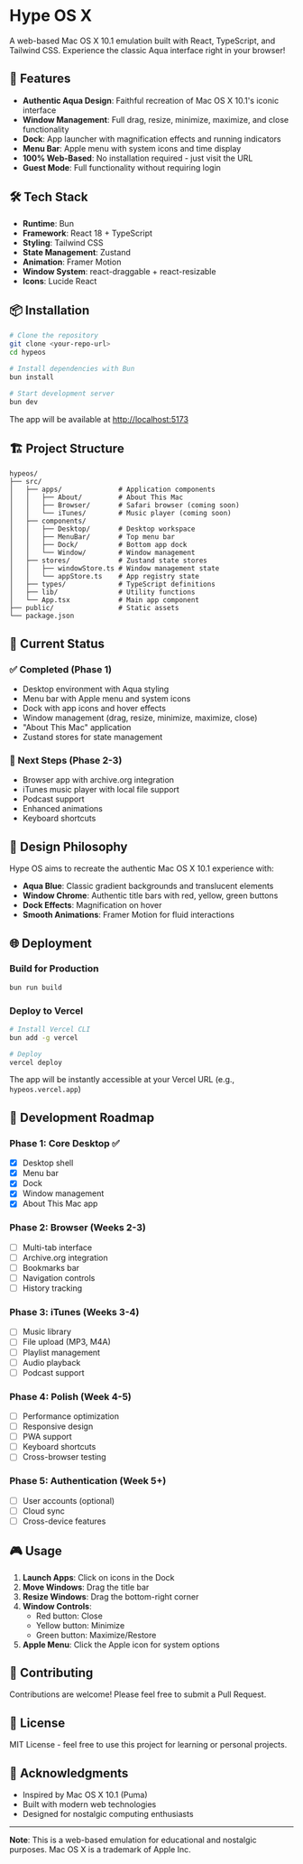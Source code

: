 # Hype OS X

A web-based Mac OS X 10.1 emulation built with React, TypeScript, and Tailwind CSS. Experience the classic Aqua interface right in your browser!

## 🚀 Features

- **Authentic Aqua Design**: Faithful recreation of Mac OS X 10.1's iconic interface
- **Window Management**: Full drag, resize, minimize, maximize, and close functionality
- **Dock**: App launcher with magnification effects and running indicators
- **Menu Bar**: Apple menu with system icons and time display
- **100% Web-Based**: No installation required - just visit the URL
- **Guest Mode**: Full functionality without requiring login

## 🛠️ Tech Stack

- **Runtime**: Bun
- **Framework**: React 18 + TypeScript
- **Styling**: Tailwind CSS
- **State Management**: Zustand
- **Animation**: Framer Motion
- **Window System**: react-draggable + react-resizable
- **Icons**: Lucide React

## 📦 Installation

```bash
# Clone the repository
git clone <your-repo-url>
cd hypeos

# Install dependencies with Bun
bun install

# Start development server
bun dev
```

The app will be available at [http://localhost:5173](http://localhost:5173)

## 🏗️ Project Structure

```
hypeos/
├── src/
│   ├── apps/              # Application components
│   │   ├── About/         # About This Mac
│   │   ├── Browser/       # Safari browser (coming soon)
│   │   └── iTunes/        # Music player (coming soon)
│   ├── components/
│   │   ├── Desktop/       # Desktop workspace
│   │   ├── MenuBar/       # Top menu bar
│   │   ├── Dock/          # Bottom app dock
│   │   └── Window/        # Window management
│   ├── stores/            # Zustand state stores
│   │   ├── windowStore.ts # Window management state
│   │   └── appStore.ts    # App registry state
│   ├── types/             # TypeScript definitions
│   ├── lib/               # Utility functions
│   └── App.tsx            # Main app component
├── public/                # Static assets
└── package.json
```

## 🎯 Current Status

### ✅ Completed (Phase 1)
- Desktop environment with Aqua styling
- Menu bar with Apple menu and system icons
- Dock with app icons and hover effects
- Window management (drag, resize, minimize, maximize, close)
- "About This Mac" application
- Zustand stores for state management

### 🚧 Next Steps (Phase 2-3)
- Browser app with archive.org integration
- iTunes music player with local file support
- Podcast support
- Enhanced animations
- Keyboard shortcuts

## 🎨 Design Philosophy

Hype OS aims to recreate the authentic Mac OS X 10.1 experience with:
- **Aqua Blue**: Classic gradient backgrounds and translucent elements
- **Window Chrome**: Authentic title bars with red, yellow, green buttons
- **Dock Effects**: Magnification on hover
- **Smooth Animations**: Framer Motion for fluid interactions

## 🌐 Deployment

### Build for Production

```bash
bun run build
```

### Deploy to Vercel

```bash
# Install Vercel CLI
bun add -g vercel

# Deploy
vercel deploy
```

The app will be instantly accessible at your Vercel URL (e.g., `hypeos.vercel.app`)

## 📝 Development Roadmap

### Phase 1: Core Desktop ✅
- [x] Desktop shell
- [x] Menu bar
- [x] Dock
- [x] Window management
- [x] About This Mac app

### Phase 2: Browser (Weeks 2-3)
- [ ] Multi-tab interface
- [ ] Archive.org integration
- [ ] Bookmarks bar
- [ ] Navigation controls
- [ ] History tracking

### Phase 3: iTunes (Weeks 3-4)
- [ ] Music library
- [ ] File upload (MP3, M4A)
- [ ] Playlist management
- [ ] Audio playback
- [ ] Podcast support

### Phase 4: Polish (Week 4-5)
- [ ] Performance optimization
- [ ] Responsive design
- [ ] PWA support
- [ ] Keyboard shortcuts
- [ ] Cross-browser testing

### Phase 5: Authentication (Week 5+)
- [ ] User accounts (optional)
- [ ] Cloud sync
- [ ] Cross-device features

## 🎮 Usage

1. **Launch Apps**: Click on icons in the Dock
2. **Move Windows**: Drag the title bar
3. **Resize Windows**: Drag the bottom-right corner
4. **Window Controls**:
   - Red button: Close
   - Yellow button: Minimize
   - Green button: Maximize/Restore
5. **Apple Menu**: Click the Apple icon for system options

## 🤝 Contributing

Contributions are welcome! Please feel free to submit a Pull Request.

## 📄 License

MIT License - feel free to use this project for learning or personal projects.

## 🙏 Acknowledgments

- Inspired by Mac OS X 10.1 (Puma)
- Built with modern web technologies
- Designed for nostalgic computing enthusiasts

---

**Note**: This is a web-based emulation for educational and nostalgic purposes. Mac OS X is a trademark of Apple Inc.
